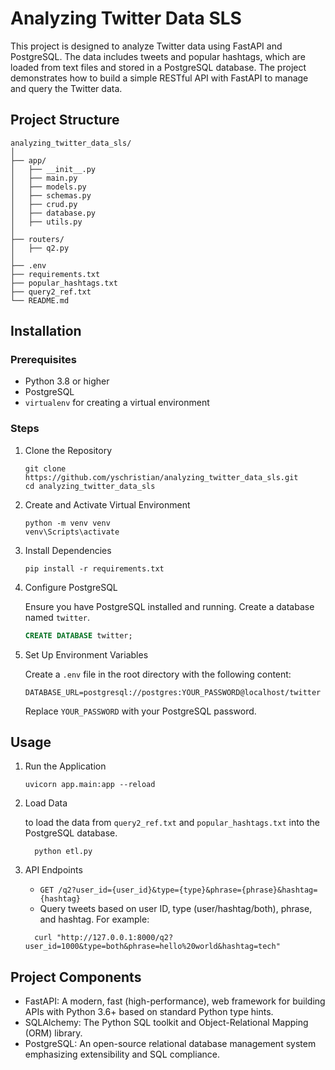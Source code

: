 # Analyzing Twitter Data SLS

This project is designed to analyze Twitter data using FastAPI and PostgreSQL. The data includes tweets and popular hashtags, which are loaded from text files and stored in a PostgreSQL database. The project demonstrates how to build a simple RESTful API with FastAPI to manage and query the Twitter data.

## Project Structure

```
analyzing_twitter_data_sls/
│
├── app/
│   ├── __init__.py
│   ├── main.py
│   ├── models.py
│   ├── schemas.py
│   ├── crud.py
│   ├── database.py
│   ├── utils.py
│
├── routers/
│   ├── q2.py
│
├── .env
├── requirements.txt
├── popular_hashtags.txt
├── query2_ref.txt
└── README.md
```

## Installation

### Prerequisites

- Python 3.8 or higher
- PostgreSQL
- `virtualenv` for creating a virtual environment

### Steps

1. Clone the Repository

    ```
    git clone https://github.com/yschristian/analyzing_twitter_data_sls.git
    cd analyzing_twitter_data_sls
    
    ```

2. Create and Activate Virtual Environment

    ```
    python -m venv venv
    venv\Scripts\activate 

    ```

3. Install Dependencies

    ```
    pip install -r requirements.txt

    ```

4. Configure PostgreSQL

    Ensure you have PostgreSQL installed and running. Create a database named `twitter`.

    ```sql
    CREATE DATABASE twitter;
    ```

5. Set Up Environment Variables

    Create a `.env` file in the root directory with the following content:

    ```
    DATABASE_URL=postgresql://postgres:YOUR_PASSWORD@localhost/twitter
    ```

    Replace `YOUR_PASSWORD` with your PostgreSQL password.

## Usage

1. Run the Application

    ```
    uvicorn app.main:app --reload
    ```

2. Load Data

   to load the data from `query2_ref.txt` and `popular_hashtags.txt` into the PostgreSQL database.

    ```
      python etl.py 
    ```

3. API Endpoints

   - `GET /q2?user_id={user_id}&type={type}&phrase={phrase}&hashtag={hashtag}` 
   - Query tweets based on user ID, type (user/hashtag/both), phrase, and hashtag. For example:
   
    ```
      curl "http://127.0.0.1:8000/q2?user_id=1000&type=both&phrase=hello%20world&hashtag=tech"

      ```

## Project Components

- FastAPI: A modern, fast (high-performance), web framework for building APIs with Python 3.6+ based on standard Python type hints.
- SQLAlchemy: The Python SQL toolkit and Object-Relational Mapping (ORM) library.
- PostgreSQL: An open-source relational database management system emphasizing extensibility and SQL compliance.


